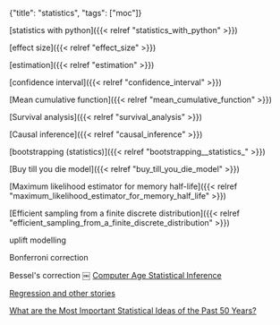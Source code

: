 {"title": "statistics", "tags": ["moc"]}

[statistics with python]({{< relref "statistics_with_python" >}})

[effect size]({{< relref "effect_size" >}})

[estimation]({{< relref "estimation" >}})

[confidence interval]({{< relref "confidence_interval" >}})

[Mean cumulative function]({{< relref "mean_cumulative_function" >}})

[Survival analysis]({{< relref "survival_analysis" >}})

[Causal inference]({{< relref "causal_inference" >}})

[bootstrapping (statistics)]({{< relref "bootstrapping__statistics_" >}})

[Buy till you die model]({{< relref "buy_till_you_die_model" >}})

[Maximum likelihood estimator for memory half-life]({{< relref "maximum_likelihood_estimator_for_memory_half_life" >}})

[Efficient sampling from a finite discrete distribution]({{< relref "efficient_sampling_from_a_finite_discrete_distribution" >}})

uplift modelling

Bonferroni correction

Bessel's correction
￼
[Computer Age Statistical Inference](https://hastie.su.domains/CASI/)

[Regression and other stories](https://avehtari.github.io/ROS-Examples/index.html)

[What are the Most Important Statistical Ideas of the Past 50 Years?](https://www.tandfonline.com/doi/epub/10.1080/01621459.2021.1938081)

